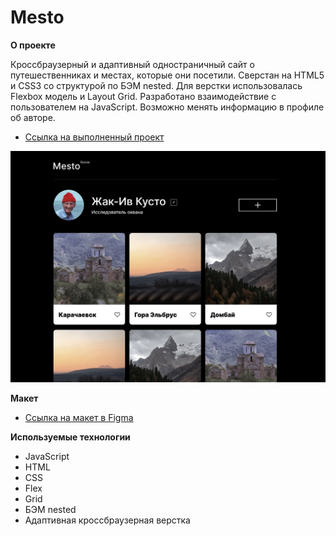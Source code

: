 # Mesto

**О проекте**

Кроссбраузерный и адаптивный одностраничный сайт о путешественниках и местах, которые они посетили. Сверстан на HTML5 и CSS3 со структурой по БЭМ nested. Для верстки использовалась Flexbox модель и Layout Grid.
Разработано взаимодействие с пользователем на JavaScript. Возможно менять информацию в профиле об авторе.

* [Ссылка на выполненный проект](https://rodandr13.github.io/mesto/)

![Image alt](https://github.com/rodandr13/mesto/blob/main/images/mesto-readme.JPG?raw=true)

**Макет**

* [Ссылка на макет в Figma](https://www.figma.com/file/2cn9N9jSkmxD84oJik7xL7/JavaScript.-Sprint-4?node-id=0%3A1)

**Используемые технологии**

* JavaScript
* HTML
* CSS
* Flex
* Grid
* БЭМ nested
* Адаптивная кроссбраузерная верстка
